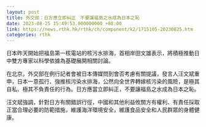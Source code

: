 ```yaml
---
layout: post
title: 外交部：日方應立即糾正　不要讓福島之水成為日本之恥
date: 2023-08-25 15:49:53.000000000 +08:00
link: https://news.rthk.hk/rthk/ch/component/k2/1715105-20230825.htm
categories: rthk
---
```


日本昨天開始把福島第一核電站的核污水排海，首相岸田文雄表示，將積極推動日中雙方專家以科學依據為基礎展開相關討論。

在北京，外交部在例行記者會被日本傳媒問到會否考慮有關提議，發言人汪文斌重申，日本一意孤行、強推核污染水排海，公然向全世界轉嫁核污染的風險，是極其自私、極其不負責任的行為。日方應當立即糾正，不要讓福島之水成為日本之恥。

汪文斌強調，針對日方有關錯誤行徑，中國和其他利益攸關方有權利、有責任採取正當合理必要的防範措施，維護海洋環境安全，維護食品安全和人民群眾的身體健康。
